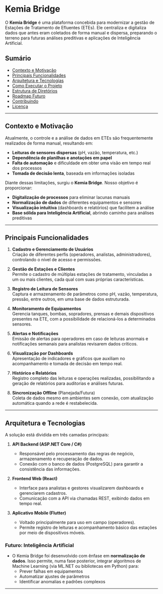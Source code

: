 # Kemia Bridge

O **Kemia Bridge** é uma plataforma concebida para modernizar a gestão de Estações de Tratamento de Efluentes (ETEs). Ele centraliza e digitaliza dados que antes eram coletados de forma manual e dispersa, preparando o terreno para futuras análises preditivas e aplicações de Inteligência Artificial.

## Sumário
- [Contexto e Motivação](#contexto-e-motivação)
- [Principais Funcionalidades](#principais-funcionalidades)
- [Arquitetura e Tecnologias](#arquitetura-e-tecnologias)
- [Como Executar o Projeto](#como-executar-o-projeto)
- [Estrutura de Diretórios](#estrutura-de-diretórios)
- [Roadmap Futuro](#roadmap-futuro)
- [Contribuindo](#contribuindo)
- [Licença](#licença)

---

## Contexto e Motivação

Atualmente, o controle e a análise de dados em ETEs são frequentemente realizados de forma manual, resultando em:
- **Leituras de sensores dispersas** (pH, vazão, temperatura, etc.)  
- **Dependência de planilhas e anotações em papel**  
- **Falta de automação** e dificuldade em obter uma visão em tempo real dos processos  
- **Tomada de decisão lenta**, baseada em informações isoladas

Diante dessas limitações, surgiu o **Kemia Bridge**. Nosso objetivo é proporcionar:
- **Digitalização de processos** para eliminar lacunas manuais  
- **Normalização de dados** de diferentes equipamentos e sensores  
- **Visualização intuitiva** (dashboards e relatórios) que facilitem a análise  
- **Base sólida para Inteligência Artificial**, abrindo caminho para análises preditivas

---

## Principais Funcionalidades

1. **Cadastro e Gerenciamento de Usuários**  
   Criação de diferentes perfis (operadores, analistas, administradores), controlando o nível de acesso e permissões.

2. **Gestão de Estações e Clientes**  
   Permite o cadastro de múltiplas estações de tratamento, vinculadas a um ou mais clientes, cada qual com suas próprias características.

3. **Registro de Leitura de Sensores**  
   Captura e armazenamento de parâmetros como pH, vazão, temperatura, pressão, entre outros, em uma base de dados estruturada.

4. **Monitoramento de Equipamentos**  
   Gerencia tanques, bombas, sopradores, prensas e demais dispositivos presentes na ETE, com a possibilidade de relacioná-los a determinados sensores.

5. **Alertas e Notificações**  
   Emissão de alertas para operadores em caso de leituras anormais e notificações semanais para analistas revisarem dados críticos.

6. **Visualização por Dashboards**  
   Apresentação de indicadores e gráficos que auxiliam no acompanhamento e tomada de decisão em tempo real.

7. **Histórico e Relatórios**  
   Registro completo das leituras e operações realizadas, possibilitando a geração de relatórios para auditorias e análises futuras.

8. **Sincronização Offline** (Planejada/Futura)  
   Coleta de dados mesmo em ambientes sem conexão, com atualização automática quando a rede é restabelecida.

---

## Arquitetura e Tecnologias

A solução está dividida em três camadas principais:

1. **API Backend (ASP.NET Core / C#)**  
   - Responsável pelo processamento das regras de negócio, armazenamento e recuperação de dados.
   - Conexão com o banco de dados (PostgreSQL) para garantir a consistência das informações.

2. **Frontend Web (React)**  
   - Interface para analistas e gestores visualizarem dashboards e gerenciarem cadastros.
   - Comunicação com a API via chamadas REST, exibindo dados em tempo real.

3. **Aplicativo Mobile (Flutter)**  
   - Voltado principalmente para uso em campo (operadores).
   - Permite registro de leituras e acompanhamento básico das estações por meio de dispositivos móveis.

### Futuro: Inteligência Artificial
- O Kemia Bridge foi desenvolvido com ênfase em **normalização de dados**. Isso permite, numa fase posterior, integrar algoritmos de Machine Learning (via ML.NET ou bibliotecas em Python) para:
  - Prever falhas em equipamentos
  - Automatizar ajustes de parâmetros
  - Identificar anomalias e padrões complexos

---
